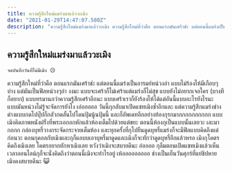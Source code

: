 ```yaml
---
title: ความรู้สึกใหม่แมร่งมาแล้ววะเมิง
date: "2021-01-29T14:47:07.580Z"
description: "ความรู้สึกใหม่แมร่งมาแล้ววะเมิง ความรู้สึกใหม่ที่ว่าคือ ตอนแรกมันเศร้าช่ะ แต่ตอนนี้แมร่งเป็นอารมย์หน่วงอ่า แบบไม่ร้องไห้มีเกือบๆบ่าง แต่มันเป็นฟิลหน่วงๆอ่า"
---
```


## ความรู้สึกใหม่แมร่งมาแล้ววะเมิง

```
จดบันทึกวันที่ไม่มีเมิง 😥
```

ความรู้สึกใหม่ที่ว่าคือ ตอนแรกมันเศร้าช่ะ แต่ตอนนี้แมร่งเป็นอารมย์หน่วงอ่า แบบไม่ร้องไห้มีเกือบๆบ่าง แต่มันเป็นฟิลหน่วงๆอ่า งงมะ แบบจะเศร้าก็ไม่เศร้าแต่แมร่งก็ไม่สุข แบบยังไม่อยากเจอใคร (บางทีก็อยาก) แบบทรมานกว่าความรู้สึกเศร้าอีกนะ แบบเศร้าเราก็ยังร้องไห้ได้แต่อันนี้แบบอะไรยังไรนะ แบบมันหน่วงไม่รู้จะจัดการยังไง เอ่อออออ วันนี้กุกลับมาเปิดแชทเมิงซ้ำอีกและ แต่ความรู้สึกแมร่งช่างต่างแบบกดไปปุ๊ปก็กลัวกดลั้นไปโดนปุ้มนู้นปุ้มนี้ และก็อัพเดทอีกอย่างท้องกุรกมากกกกกกกกกก แบบเมิงคิดภาพหนังฝรั่งที่พระเอกอกหักแล้วห้องเต็มไปด้วยแต่ขยะ ตอนนี้ห้องกุเป็นแบบนั้นเลยวะ เละมากกกก กล่องบุหรี่วางกระจัดกระจายเต็มห้อง และทุกครั้งที่กุไปยืนดูดบุหรี่แมร่งก็จะมีฟิลแบบคิดถึงแต่ก่อนวะ ตอนกุคอลกับเมิงและกุก็แอบบเอาบุหรี่มาดูดและเมิงก็จะทักว่าดูดบุหรี่อีกแล้วหรอ เมิงกุโคตรคิดถึงเมิงเลย โคตรอยากทักหาเมิงเลย หวังว่าเมิงจะสบายดีนะ อ่ออออ กุลืมตอนเปิดแชทเมิงแล้วเห็นเวลาออนไลน์กุก็จะนั่งคิดถึงว่าตอนนี้เมิงจะทำไรอยู่ เห้อออออออออ ช่างเป็นเย็นวันศุกร์ที่แย่ชิปหาย เมิงคงสบายดีนะ 😺